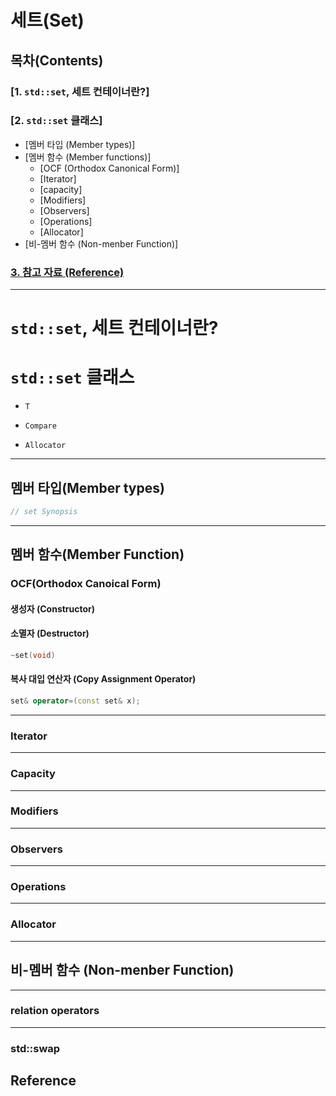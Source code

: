 # 세트(Set)

## 목차(Contents)

### [1. `std::set`, 세트 컨테이너란?]
### [2. `std::set` 클래스]
+ [멤버 타입 (Member types)]
+ [멤버 함수 (Member functions)]
    + [OCF (Orthodox Canonical Form)]
    + [Iterator]
    + [capacity]
    + [Modifiers]
    + [Observers]
    + [Operations]
    + [Allocator]
+ [비-멤버 함수 (Non-menber Function)]
### [3. 참고 자료 (Reference)](#reference)
---
# `std::set`, 세트 컨테이너란?



# `std::set` 클래스


+ `T`

+ `Compare`

+ `Allocator`

---
## 멤버 타입(Member types)

```c++
// set Synopsis


```


---
## 멤버 함수(Member Function)

### OCF(Orthodox Canoical Form)

#### 생성자 (Constructor)

#### 소멸자 (Destructor)
  
```c++
~set(void)
```

#### 복사 대입 연산자 (Copy Assignment Operator)

```c++
set& operator=(const set& x);
```
---
### Iterator
---
### Capacity
---
### Modifiers
---
### Observers
---
### Operations
---
### Allocator
---
## 비-멤버 함수 (Non-menber Function)
---
### relation operators
---
### std::swap
## Reference

